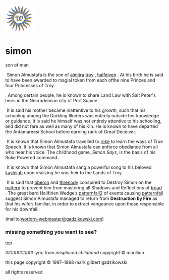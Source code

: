 ![wsun](assets/wsun.gif)

# simon



son of man

![xparent](assets/xparent.gif)  Simon Almustafa is the son of  [almitra](almitra.md)  [troy](troy.md) ,  [halfelven](halfelven.md) . At his birth he is said to have been awarded to magial token from each ofthe nine Princes and four Princesses of Troy.

. Among certain people, he is known to share Land Law with Salt Peter's heirs in the Necrodemian city of Port Suame.

  ![xparent](assets/xparent.gif)  It is said his mother became inattentive to his growth, such that his schooling among the Darkling Illuders was entirely outside her knowledge or guidance. It is said he himself was not entirely attentive to his schooling, and did not fare as well as many of his Kin. He is known to have departed the Antamareesi School before earning rank of Great Deceiver. 

  ![xparent](assets/xparent.gif)  It is known that Simon Almustafa travelled to  [roke](roke.md)  to learn the ways of True Speech. It is known that Simon Almustafa can enforce obediance from all who hear his voice. The childhood game, *Simon Says*, is the basis of his Roke Powered command.

  ![xparent](assets/xparent.gif)  It is known that Simon Almustafa sang a powerful song to his beloved  [kayleigh](kayleigh.md)  upon realizing he was heir to the Lands of Troy.

  ![xparent](assets/xparent.gif)  It is said that  [oberon](oberon.md)  and  [threnody](threnody.md)  conspired to Destroy Simon on the  [pattern](pattern.md)  to prevent him from mastering all Shadows and Reflections of  [troad](troad.md) . The great bard Halifirien Wedge’s  [patternfall2](patternfall2.md)  of events causing  [patternfall](patternfall.md)  suggest Simon Almustafa managed to return from **Destruction by Fire** as that his wife’s familiar, in order to extract vengeance upon those responsible for his downfall. 

 (mailto:worlorn-webmaster@gadzikowski.com) 


### missing something you want to see?



 [top](#top) 

 
##########  lyric from *misplaced childhood* copyright © marillion

 this page copyright © 1997–1998 mark gilbert gadzikowski

 all rights reserved